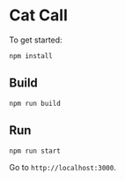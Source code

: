 # Cat Call

To get started:

```
npm install
```

## Build

```
npm run build
```

## Run

```
npm run start
```

Go to `http://localhost:3000`.